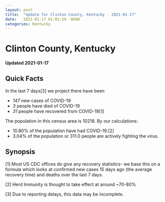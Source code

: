 ```yaml
---
layout: post
title:  "Update for Clinton County, Kentucky - 2021-01-17"
date:   2021-01-17 01:01:29 -0600
categories: Kentucky
---
```


# Clinton County, Kentucky
#### Updated 2021-01-17

## Quick Facts

In the last 7 days[3] we project there have been
- *147* new cases of COVID-19
- *3* people have died of COVID-19
- *31* people have recovered from COVID-19[1]

The population in this census area is 10218. By our calculations:
- 10.80% of the population have had COVID-19.[2]
- 3.04% of the population or 311.0 people are actively fighting the virus.

## Synopsis




[1] Most US CDC offices do give any recovery statistics- we base this on a formula which looks at confirmed new cases
15 days ago (the average recovery time) and deaths over the last 7 days.

[2] Herd Immunity is thought to take effect at around ~70-80%

[3] Due to reporting delays, this data may be incomplete.
 
    